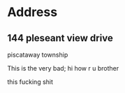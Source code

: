 # Address
## 144 pleseant view drive 
piscataway township 

This is the very bad; hi how r u brother 

this fucking shit 